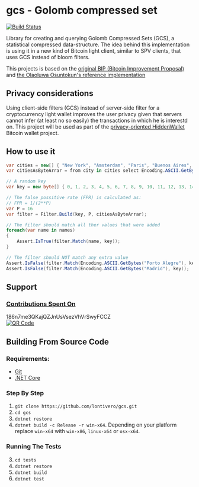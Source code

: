 # gcs - Golomb compressed set

[![Build Status](https://travis-ci.org/lontivero/gcs.svg?branch=master)](https://travis-ci.org/lontivero/gcs)

Library for creating and querying Golomb Compressed Sets (GCS), a statistical
compressed data-structure. The idea behind this implementation is using it in a new
kind of Bitcoin light client, similar to SPV clients, that uses GCS instead of bloom
filters.

This projects is based on the [original BIP (Bitcoin Improvement Proposal)](https://github.com/Roasbeef/bips/blob/master/gcs_light_client.mediawiki)
and [the Olaoluwa Osuntokun's reference implementation](https://github.com/Roasbeef/btcutil/tree/gcs/gcs)

## Privacy considerations
Using client-side filters (GCS) instead of server-side filter for a cryptocurrency light wallet improves the user
privacy given that servers cannot infer (at least no so easily) the transactions in which he is interestd on. This project
will be used as part of the [privacy-oriented HiddenWallet](https://github.com/nopara73/HiddenWallet) Bitcoin wallet project.

## How to use it


```c#
var cities = new[] { "New York", "Amsterdam", "Paris", "Buenos Aires", "La Habana" }
var citiesAsByteArrar = from city in cities select Encoding.ASCII.GetBytes(city);

// A random key
var key = new byte[] { 0, 1, 2, 3, 4, 5, 6, 7, 8, 9, 10, 11, 12, 13, 14, 15 };

// The false possitive rate (FPR) is calculated as:
// FPR = 1/(2**P)
var P = 16
var filter = Filter.Build(key, P, citiesAsByteArrar);

// The filter should match all ther values that were added
foreach(var name in names)
{
	Assert.IsTrue(filter.Match(name, key));
}

// The filter should NOT match any extra value
Assert.IsFalse(filter.Match(Encoding.ASCII.GetBytes("Porto Alegre"), key));
Assert.IsFalse(filter.Match(Encoding.ASCII.GetBytes("Madrid"), key));
```

## Support

### [Contributions Spent On](https://github.com/nopara73/HiddenWallet/blob/master/HiddenWallet.Documentation/DonationsSpentOn.md)

186n7me3QKajQZJnUsVsezVhVrSwyFCCZ  
[![QR Code](http://i.imgur.com/grc5fBP.png)](https://www.smartbit.com.au/address/186n7me3QKajQZJnUsVsezVhVrSwyFCCZ)

## Building From Source Code  

### Requirements:  
- [Git](https://git-scm.com/downloads)  
- [.NET Core](https://www.microsoft.com/net/core)  

### Step By Step

1. `git clone https://github.com/lontivero/gcs.git`
2. `cd gcs`  
3. `dotnet restore`  
4. `dotnet build -c Release -r win-x64`. Depending on your platform replace `win-x64` with `win-x86`, `linux-x64` or `osx-x64`.  


### Running The Tests

3. `cd tests`  
4. `dotnet restore`  
5. `dotnet build`  
6. `dotnet test`  
